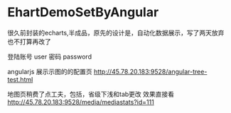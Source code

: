 # EhartDemoSetByAngular
很久前封装的echarts,半成品，原先的设计是，自动化数据展示，写了两天放弃
也不打算再改了


登陆账号 user
密码 password

angularjs 展示示图的的配置页
http://45.78.20.183:9528/angular-tree-test.html


地图页稍费了点工夫，包括，省级下浅和tab更改
效果直接看 http://45.78.20.183:9528/media/mediastats?id=111












